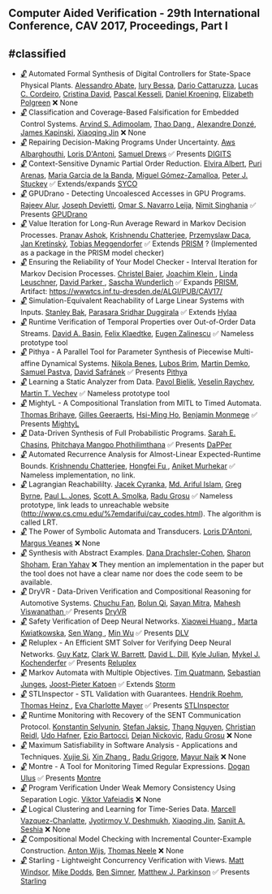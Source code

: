 ## Computer Aided Verification - 29th International Conference, CAV 2017, Proceedings, Part I
#classified 
---
-	[🔓](https://doi.org/10.1007/978-3-319-63387-9_23) Automated Formal Synthesis of Digital Controllers for State-Space Physical Plants.
	[Alessandro Abate](https://dblp.org/pid/19/3904.html), [Iury Bessa](https://dblp.org/pid/143/7442.html), [Dario Cattaruzza](https://dblp.org/pid/164/5620.html), [Lucas C. Cordeiro](https://dblp.org/pid/42/4311.html), [Cristina David](https://dblp.org/pid/01/3840.html), [Pascal Kesseli](https://dblp.org/pid/168/8498.html), [Daniel Kroening](https://dblp.org/pid/k/DanielKroening.html), [Elizabeth Polgreen](https://dblp.org/pid/183/7353.html)
	❌ None
-	[🔓](https://doi.org/10.1007/978-3-319-63387-9_24) Classification and Coverage-Based Falsification for Embedded Control Systems.
	[Arvind S. Adimoolam](https://dblp.org/pid/202/3687.html), [Thao Dang ](https://dblp.org/pid/04/21-1.html), [Alexandre Donzé](https://dblp.org/pid/96/6273.html), [James Kapinski](https://dblp.org/pid/27/532.html), [Xiaoqing Jin](https://dblp.org/pid/54/7661.html)
	❌ None
-	[🔓](https://doi.org/10.1007/978-3-319-63387-9_9) Repairing Decision-Making Programs Under Uncertainty.
	[Aws Albarghouthi](https://dblp.org/pid/90/8295.html), [Loris D'Antoni](https://dblp.org/pid/85/770.html), [Samuel Drews](https://dblp.org/pid/182/9259.html)
	✅ Presents [DIGITS](DIGITS.md)
-	[🔓](https://doi.org/10.1007/978-3-319-63387-9_26) Context-Sensitive Dynamic Partial Order Reduction.
	[Elvira Albert](https://dblp.org/pid/a/ElviraAlbert.html), [Puri Arenas](https://dblp.org/pid/a/PuriArenas.html), [Maria Garcia de la Banda](https://dblp.org/pid/b/MariaJGarciadelaBanda.html), [Miguel Gómez-Zamalloa](https://dblp.org/pid/26/669.html), [Peter J. Stuckey](https://dblp.org/pid/s/PeterJStuckey.html)
	✅ Extends/expands [SYCO](SYCO.md)
-	[🔓](https://doi.org/10.1007/978-3-319-63387-9_25) GPUDrano - Detecting Uncoalesced Accesses in GPU Programs.
	[Rajeev Alur](https://dblp.org/pid/a/RAlur.html), [Joseph Devietti](https://dblp.org/pid/83/3984.html), [Omar S. Navarro Leija](https://dblp.org/pid/202/8947.html), [Nimit Singhania](https://dblp.org/pid/116/4649.html)
	✅ Presents [GPUDrano](GPUDrano.md)
-	[🔓](https://doi.org/10.1007/978-3-319-63387-9_10) Value Iteration for Long-Run Average Reward in Markov Decision Processes.
	[Pranav Ashok](https://dblp.org/pid/200/8227.html), [Krishnendu Chatterjee](https://dblp.org/pid/92/5602.html), [Przemyslaw Daca](https://dblp.org/pid/146/0751.html), [Jan Kretínský](https://dblp.org/pid/95/6511.html), [Tobias Meggendorfer](https://dblp.org/pid/194/2764.html)
	✅ Extends [PRISM](PRISM.md) ? (Implemented as a package in the PRISM model checker)
-	[🔓](https://doi.org/10.1007/978-3-319-63387-9_8) Ensuring the Reliability of Your Model Checker - Interval Iteration for Markov Decision Processes.
	[Christel Baier](https://dblp.org/pid/b/ChristelBaier.html), [Joachim Klein ](https://dblp.org/pid/k/JoachimKlein1.html), [Linda Leuschner](https://dblp.org/pid/147/5951.html), [David Parker ](https://dblp.org/pid/33/3095.html), [Sascha Wunderlich](https://dblp.org/pid/143/2676.html)
	✅ Expands [PRISM](PRISM.md), Artifact: https://wwwtcs.inf.tu-dresden.de/ALGI/PUB/CAV17/
-	[🔓](https://doi.org/10.1007/978-3-319-63387-9_20) Simulation-Equivalent Reachability of Large Linear Systems with Inputs.
	[Stanley Bak](https://dblp.org/pid/16/7787.html), [Parasara Sridhar Duggirala](https://dblp.org/pid/94/8863.html)
	✅ Extends [Hylaa](Hylaa.md)
-	[🔓](https://doi.org/10.1007/978-3-319-63387-9_18) Runtime Verification of Temporal Properties over Out-of-Order Data Streams.
	[David A. Basin](https://dblp.org/pid/b/DavidABasin.html), [Felix Klaedtke](https://dblp.org/pid/27/6182.html), [Eugen Zalinescu](https://dblp.org/pid/65/4319.html)
	✅ Nameless prototype tool
-	[🔓](https://doi.org/10.1007/978-3-319-63387-9_29) Pithya - A Parallel Tool for Parameter Synthesis of Piecewise Multi-affine Dynamical Systems.
	[Nikola Benes](https://dblp.org/pid/71/1110.html), [Lubos Brim](https://dblp.org/pid/92/3060.html), [Martin Demko](https://dblp.org/pid/167/4522.html), [Samuel Pastva](https://dblp.org/pid/167/4487.html), [David Safránek](https://dblp.org/pid/86/2438.html)
	✅ Presents [Pithya](Pithya.md)
-	[🔓](https://doi.org/10.1007/978-3-319-63387-9_12) Learning a Static Analyzer from Data.
	[Pavol Bielik](https://dblp.org/pid/32/11105.html), [Veselin Raychev](https://dblp.org/pid/28/8412.html), [Martin T. Vechev](https://dblp.org/pid/93/2189.html)
	✅ Nameless prototype tool
-	[🔓](https://doi.org/10.1007/978-3-319-63387-9_21) MightyL - A Compositional Translation from MITL to Timed Automata.
	[Thomas Brihaye](https://dblp.org/pid/68/5725.html), [Gilles Geeraerts](https://dblp.org/pid/95/422.html), [Hsi-Ming Ho](https://dblp.org/pid/150/7427.html), [Benjamin Monmege](https://dblp.org/pid/85/733.html)
	✅ Presents [MightyL](MightyL.md)
-	[🔓](https://doi.org/10.1007/978-3-319-63387-9_14) Data-Driven Synthesis of Full Probabilistic Programs.
	[Sarah E. Chasins](https://dblp.org/pid/76/10322.html), [Phitchaya Mangpo Phothilimthana](https://dblp.org/pid/127/3128.html)
	✅ Presents [DaPPer](DaPPer.md)
-	[🔓](https://doi.org/10.1007/978-3-319-63387-9_6) Automated Recurrence Analysis for Almost-Linear Expected-Runtime Bounds.
	[Krishnendu Chatterjee](https://dblp.org/pid/92/5602.html), [Hongfei Fu ](https://dblp.org/pid/19/7123.html), [Aniket Murhekar](https://dblp.org/pid/200/8297.html)
	✅ Nameless implementation, no link.
-	[🔓](https://doi.org/10.1007/978-3-319-63387-9_19) Lagrangian Reachabililty.
	[Jacek Cyranka](https://dblp.org/pid/142/0441.html), [Md. Ariful Islam](https://dblp.org/pid/44/7214.html), [Greg Byrne](https://dblp.org/pid/185/1317.html), [Paul L. Jones](https://dblp.org/pid/05/2836.html), [Scott A. Smolka](https://dblp.org/pid/s/ScottASmolka.html), [Radu Grosu](https://dblp.org/pid/94/5421.html)
	✅ Nameless prototype, link leads to unreachable website (http://www.cs.cmu.edu/%7emdarifui/cav_codes.html). The algorithm is called LRT.
-	[🔓](https://doi.org/10.1007/978-3-319-63387-9_3) The Power of Symbolic Automata and Transducers.
	[Loris D'Antoni](https://dblp.org/pid/85/770.html), [Margus Veanes](https://dblp.org/pid/42/6841.html)
	❌ None
-	[🔓](https://doi.org/10.1007/978-3-319-63387-9_13) Synthesis with Abstract Examples.
	[Dana Drachsler-Cohen](https://dblp.org/pid/155/1628.html), [Sharon Shoham](https://dblp.org/pid/92/128.html), [Eran Yahav](https://dblp.org/pid/54/5133.html)
	❌ They mention an implementation in the paper but the tool does not have a clear name nor does the code seem to be available.
-	[🔓](https://doi.org/10.1007/978-3-319-63387-9_22) DryVR - Data-Driven Verification and Compositional Reasoning for Automotive Systems.
	[Chuchu Fan](https://dblp.org/pid/127/1756.html), [Bolun Qi](https://dblp.org/pid/182/9038.html), [Sayan Mitra](https://dblp.org/pid/07/3797.html), [Mahesh Viswanathan ](https://dblp.org/pid/23/2759-1.html)
	✅ Presents [DryVR](DryVR.md)
-	[🔓](https://doi.org/10.1007/978-3-319-63387-9_1) Safety Verification of Deep Neural Networks.
	[Xiaowei Huang ](https://dblp.org/pid/60/5414-1.html), [Marta Kwiatkowska](https://dblp.org/pid/k/MartaZKwiatkowska.html), [Sen Wang ](https://dblp.org/pid/69/6403-2.html), [Min Wu](https://dblp.org/pid/16/0.html)
	✅ Presents [DLV](DLV.md)
-	[🔓](https://doi.org/10.1007/978-3-319-63387-9_5) Reluplex - An Efficient SMT Solver for Verifying Deep Neural Networks.
	[Guy Katz](https://dblp.org/pid/23/10321.html), [Clark W. Barrett](https://dblp.org/pid/b/ClarkWBarrett.html), [David L. Dill](https://dblp.org/pid/d/DavidLDill.html), [Kyle Julian](https://dblp.org/pid/195/5867.html), [Mykel J. Kochenderfer](https://dblp.org/pid/34/2029.html)
	✅ Presents [Reluplex](Reluplex.md)
-	[🔓](https://doi.org/10.1007/978-3-319-63387-9_7) Markov Automata with Multiple Objectives.
	[Tim Quatmann](https://dblp.org/pid/162/9630.html), [Sebastian Junges](https://dblp.org/pid/115/4386.html), [Joost-Pieter Katoen](https://dblp.org/pid/k/JoostPieterKatoen.html)
	✅ Extends [Storm](Storm.md)
-	[🔓](https://doi.org/10.1007/978-3-319-63387-9_11) STLInspector - STL Validation with Guarantees.
	[Hendrik Roehm](https://dblp.org/pid/180/1879.html), [Thomas Heinz ](https://dblp.org/pid/27/1893-1.html), [Eva Charlotte Mayer](https://dblp.org/pid/202/8931.html)
	✅ Presents [STLInspector](STLInspector.md)
-	[🔓](https://doi.org/10.1007/978-3-319-63387-9_17) Runtime Monitoring with Recovery of the SENT Communication Protocol.
	[Konstantin Selyunin](https://dblp.org/pid/159/1606.html), [Stefan Jaksic](https://dblp.org/pid/172/4700.html), [Thang Nguyen](https://dblp.org/pid/50/8378.html), [Christian Reidl](https://dblp.org/pid/202/8954.html), [Udo Hafner](https://dblp.org/pid/202/8965.html), [Ezio Bartocci](https://dblp.org/pid/b/EzioBartocci.html), [Dejan Nickovic](https://dblp.org/pid/60/1425.html), [Radu Grosu](https://dblp.org/pid/94/5421.html)
	❌ None
-	[🔓](https://doi.org/10.1007/978-3-319-63387-9_4) Maximum Satisfiability in Software Analysis - Applications and Techniques.
	[Xujie Si](https://dblp.org/pid/142/8449.html), [Xin Zhang ](https://dblp.org/pid/76/1584-35.html), [Radu Grigore](https://dblp.org/pid/12/1369.html), [Mayur Naik](https://dblp.org/pid/92/6794.html)
	❌ None
-	[🔓](https://doi.org/10.1007/978-3-319-63387-9_16) Montre - A Tool for Monitoring Timed Regular Expressions.
	[Dogan Ulus](https://dblp.org/pid/137/4307.html)
	✅ Presents [Montre](Montre.md)
-	[🔓](https://doi.org/10.1007/978-3-319-63387-9_2) Program Verification Under Weak Memory Consistency Using Separation Logic.
	[Viktor Vafeiadis](https://dblp.org/pid/69/1549.html)
	❌ None
-	[🔓](https://doi.org/10.1007/978-3-319-63387-9_15) Logical Clustering and Learning for Time-Series Data.
	[Marcell Vazquez-Chanlatte](https://dblp.org/pid/192/1518.html), [Jyotirmoy V. Deshmukh](https://dblp.org/pid/42/160.html), [Xiaoqing Jin](https://dblp.org/pid/54/7661.html), [Sanjit A. Seshia](https://dblp.org/pid/s/SanjitASeshia.html)
	❌ None
-	[🔓](https://doi.org/10.1007/978-3-319-63387-9_28) Compositional Model Checking with Incremental Counter-Example Construction.
	[Anton Wijs](https://dblp.org/pid/77/6678.html), [Thomas Neele](https://dblp.org/pid/169/6342.html)
	❌ None
-	[🔓](https://doi.org/10.1007/978-3-319-63387-9_27) Starling - Lightweight Concurrency Verification with Views.
	[Matt Windsor](https://dblp.org/pid/202/8969.html), [Mike Dodds](https://dblp.org/pid/77/665.html), [Ben Simner](https://dblp.org/pid/202/8946.html), [Matthew J. Parkinson](https://dblp.org/pid/19/5443.html)
	✅ Presents [Starling](Starling.md)